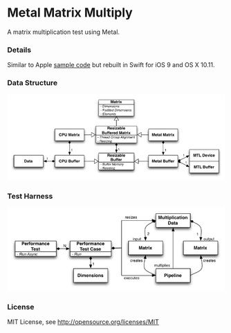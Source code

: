 Metal Matrix Multiply
=====================
A matrix multiplication test using Metal.

### Details ###

Similar to Apple [sample code] but rebuilt in Swift for iOS 9 and OS X 10.11.

[sample code]: https://developer.apple.com/library/ios/samplecode/MetalPartialSumsCompute


### Data Structure ###

![](Documentation/data.png)


### Test Harness ###

![](Documentation/pipeline.png)


### License ###

MIT License, see http://opensource.org/licenses/MIT
